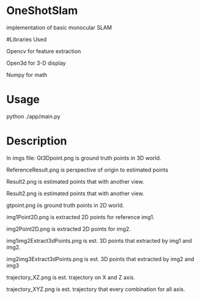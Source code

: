 # OneShotSlam
implementation of basic monocular SLAM

#Libraries Used

Opencv for feature extraction

Open3d for 3-D display

Numpy  for math

# Usage
python ./app/main.py


# Description
In imgs file:
Gt3Dpoint.png is ground truth points in 3D world.

ReferenceResult.png is perspective of origin to estimated points 

Result2.png is estimated points that with another view.

Result2.png is estimated points that with another view.

gtpoint.png iis ground truth points in 2D world.

img1Point2D.png is extracted 2D points for reference img1.

img2Point2D.png is extracted 2D points for img2.

img1img2Extract3dPoints.png is est. 3D points that extracted by img1 and img2.

img2img3Extract3dPoints.png is est. 3D points that extracted by img2 and img3

trajectory_XZ.png is est. trajectory on X and Z axis.

trajectory_XYZ.png is est. trajectory that every combination for all axis.
